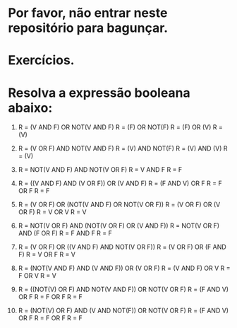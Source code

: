 # Por favor, não entrar neste repositório para bagunçar.

# Exercícios.
# Resolva a expressão booleana abaixo:

1.  R = (V AND F) OR NOT(V AND F)
    R = (F) OR NOT(F)
    R = (F) OR (V) 
    R = (V)

2.  R = (V OR F) AND NOT(V AND F)
    R = (V) AND NOT(F)
    R = (V) AND (V)
    R = (V)

3.  R = NOT(V AND F) AND NOT(V OR F)
    R = V AND F
    R = F 

4.  R = ((V AND F) AND (V OR F)) OR (V AND F)
    R = (F AND V) OR F
    R = F OR F
    R = F

5.  R = (V OR F) OR (NOT(V AND F) OR NOT(V OR F))
    R = (V OR F) OR (V OR F)
    R = V OR V
    R = V

6.  R = NOT(V OR F) AND (NOT(V OR F) OR (V AND F))
    R = NOT(V OR F) AND (F OR F)
    R = F AND F
    R = F

7.  R = (V OR F) OR ((V AND F) AND NOT(V OR F))
    R = (V OR F) OR (F AND F)
    R = V OR F
    R = V

8.  R = (NOT(V AND F) AND (V AND F)) OR (V OR F) 
    R = (V AND F) OR V
    R = F OR V
    R = V

9.  R = ((NOT(V) OR F) AND NOT(V AND F)) OR NOT(V OR F)
    R = (F AND V) OR F
    R = F OR F
    R = F

10. R = (NOT(V) OR F) AND (V AND NOT(F)) OR NOT(V OR F)
    R = (F AND V) OR F 
    R = F OR F
    R = F











